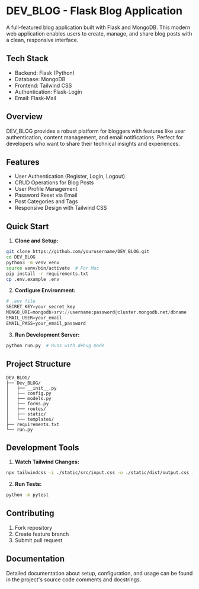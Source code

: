 # DEV_BLOG - Flask Blog Application

A full-featured blog application built with Flask and MongoDB. This modern web application enables users to create, manage, and share blog posts with a clean, responsive interface.

## Tech Stack
- Backend: Flask (Python)
- Database: MongoDB
- Frontend: Tailwind CSS
- Authentication: Flask-Login
- Email: Flask-Mail

## Overview
DEV_BLOG provides a robust platform for bloggers with features like user authentication, content management, and email notifications. Perfect for developers who want to share their technical insights and experiences.

## Features
- User Authentication (Register, Login, Logout)
- CRUD Operations for Blog Posts
- User Profile Management
- Password Reset via Email
- Post Categories and Tags
- Responsive Design with Tailwind CSS

## Quick Start

1. **Clone and Setup:**
```bash
git clone https://github.com/yourusername/DEV_BLOG.git
cd DEV_BLOG
python3 -m venv venv
source venv/bin/activate  # For Mac
pip install -r requirements.txt
cp .env.example .env
```

2. **Configure Environment:**
```python
# .env file
SECRET_KEY=your_secret_key
MONGO_URI=mongodb+srv://username:password@cluster.mongodb.net/dbname
EMAIL_USER=your_email
EMAIL_PASS=your_email_password
```

3. **Run Development Server:**
```python
python run.py  # Runs with debug mode
```

## Project Structure
```
DEV_BLOG/
├── Dev_BLOG/
│   ├── __init__.py
│   ├── config.py
│   ├── models.py
│   ├── forms.py
│   ├── routes/
│   ├── static/
│   └── templates/
├── requirements.txt
└── run.py
```

## Development Tools

1. **Watch Tailwind Changes:**
```bash
npx tailwindcss -i ./static/src/input.css -o ./static/dist/output.css --watch
```

2. **Run Tests:**
```bash
python -m pytest
```

## Contributing
1. Fork repository
2. Create feature branch
3. Submit pull request

## Documentation
Detailed documentation about setup, configuration, and usage can be found in the project's source code comments and docstrings.
